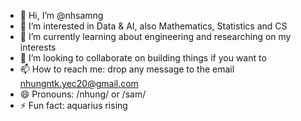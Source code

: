 - 👋 Hi, I’m @nhsamng
- 👀 I’m interested in Data & AI, also Mathematics, Statistics and CS 
- 🌱 I’m currently learning about engineering and researching on my interests
- 💞️ I’m looking to collaborate on building things if you want to 
- 📫 How to reach me: drop any message to the email nhungntk.yec20@gmail.com
- 😄 Pronouns: /nhung/ or /sam/
- ⚡ Fun fact: aquarius rising

<!---
nhsamng/nhsamng is a ✨ special ✨ repository because its `README.md` (this file) appears on your GitHub profile.
You can click the Preview link to take a look at your changes.
--->
